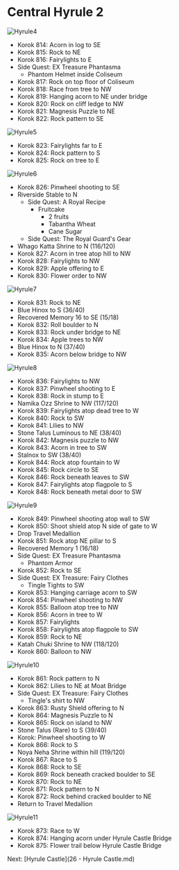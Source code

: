 # Central Hyrule 2

![Hyrule4](images/Hyrule4.PNG)

* Korok 814: Acorn in log to SE
* Korok 815: Rock to NE
* Korok 816: Fairylights to E
* Side Quest: EX Treasure Phantasma
  * Phantom Helmet inside Coliseum
* Korok 817: Rock on top floor of Coliseum
* Korok 818: Race from tree to NW
* Korok 819: Hanging acorn to NE under bridge
* Korok 820: Rock on cliff ledge to NW
* Korok 821: Magnesis Puzzle to NE
* Korok 822: Rock pattern to SE


![Hyrule5](images/Hyrule5.PNG)

* Korok 823: Fairylights far to E
* Korok 824: Rock pattern to S
* Korok 825: Rock on tree to E

![Hyrule6](images/Hyrule6.PNG)

* Korok 826: Pinwheel shooting to SE
* Riverside Stable to N
  * Side Quest: A Royal Recipe
    * Fruitcake
      * 2 fruits
      * Tabantha Wheat
      * Cane Sugar
  * Side Quest: The Royal Guard's Gear
* Whago Katta Shrine to N (116/120)
* Korok 827: Acorn in tree atop hill to NW
* Korok 828: Fairylights to NW
* Korok 829: Apple offering to E
* Korok 830: Flower order to NW

![Hyrule7](images/Hyrule7.PNG)

* Korok 831: Rock to NE
* Blue Hinox to S (36/40)
* Recovered Memory 16 to SE (15/18)
* Korok 832: Roll boulder to N
* Korok 833: Rock under bridge to NE
* Korok 834: Apple trees to NW
* Blue Hinox to N (37/40)
* Korok 835: Acorn below bridge to NW

![Hyrule8](images/Hyrule8.PNG)

* Korok 836: Fairylights to NW
* Korok 837: Pinwheel shooting to E
* Korok 838: Rock in stump to E
* Namika Ozz Shrine to NW (117/120)
* Korok 839: Fairylights atop dead tree to W
* Korok 840: Rock to SW
* Korok 841: Lilies to NW
* Stone Talus Luminous to NE (38/40)
* Korok 842: Magnesis puzzle to NW
* Korok 843: Acorn in tree to SW
* Stalnox to SW (38/40)
* Korok 844: Rock atop fountain to W
* Korok 845: Rock circle to SE
* Korok 846: Rock beneath leaves to SW
* Korok 847: Fairylights atop flagpole to S
* Korok 848: Rock beneath metal door to SW

![Hyrule9](images/Hyrule9.PNG)

* Korok 849: Pinwheel shooting atop wall to SW
* Korok 850: Shoot shield atop N side of gate to W
* Drop Travel Medallion
* Korok 851: Rock atop NE pillar to S
* Recovered Memory 1 (16/18)
* Side Quest: EX Treasure Phantasma
  * Phantom Armor
* Korok 852: Rock to SE
* Side Quest: EX Treasure: Fairy Clothes
  * Tingle Tights to SW
* Korok 853: Hanging carriage acorn to SW
* Korok 854: Pinwheel shooting to NW
* Korok 855: Balloon atop tree to NW
* Korok 856: Acorn in tree to W
* Korok 857: Fairylights
* Korok 858: Fairylights atop flagpole to SW
* Korok 859: Rock to NE
* Katah Chuki Shrine to NW (118/120)
* Korok 860: Balloon to NW

![Hyrule10](images/Hyrule10.PNG)

* Korok 861: Rock pattern to N
* Korok 862: Lilies to NE at Moat Bridge
* Side Quest: EX Treasure: Fairy Clothes
  * Tingle's shirt to NW
* Korok 863: Rusty Shield offering to N
* Korok 864: Magnesis Puzzle to N
* Korok 865: Rock on island to NW
* Stone Talus (Rare) to S (39/40)
* Korok: Pinwheel shooting to W
* Korok 866: Rock to S
* Noya Neha Shrine within hill (119/120)
* Korok 867: Race to S
* Korok 868: Rock to SE
* Korok 869: Rock beneath cracked boulder to SE
* Korok 870: Rock to NE
* Korok 871: Rock pattern to N
* Korok 872: Rock behind cracked boulder to NE
* Return to Travel Medallion

![Hyrule11](images/Hyrule11.PNG)

* Korok 873: Race to W
* Korok 874: Hanging acorn under Hyrule Castle Bridge
* Korok 875: Flower trail below Hyrule Castle Bridge

Next: [Hyrule Castle](26 - Hyrule Castle.md)
